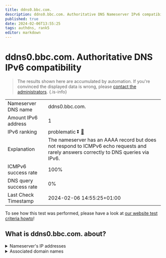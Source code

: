 ```yaml
---
title: ddns0.bbc.com.
description: ddns0.bbc.com. Authoritative DNS Nameserver IPv6 compatibility
published: true
date: 2024-02-06T13:55:25
tags: authdns, rank5
editor: markdown
---
```


# ddns0.bbc.com. Authoritative DNS IPv6 compatibility

> The results shown here are accumulated by automation. If you're convinced the displayed data is wrong, please [contact the administrators](/howto/chat). 
{.is-info}




|   |   |
| - | - |
| Nameserver DNS name | ddns0.bbc.com.
| Amount IPv6 address | 1
| IPv6 ranking | problematic :arrow_double_down: [🔗](/howto/ranking) |
| Explanation | The nameserver has an AAAA record but does not respond to ICMPv6 echo requests and rarely answers correctly to DNS queries via IPv6. |
| ICMPv6 success rate | 100%|
| DNS query success rate | 0% |
| Last Check Timestamp | 2024-02-06 14:55:25+01:00 |

To see how this test was performed, please have a look at [our website test criteria howto](/howto/testcriteria/authdns)!


## What is ddns0.bbc.com. about?




<details>
<summary>Nameserver's IP addresses</summary>

2607:f740:e04e:8::1

</details>



<details>
<summary>Associated domain names</summary>

www.bbc.com

www.bbc.co.uk

</details>
